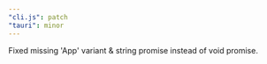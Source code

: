 ```yaml
---
"cli.js": patch
"tauri": minor
---
```


Fixed missing 'App' variant & string promise instead of void promise.
